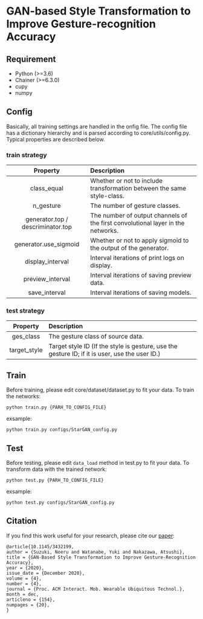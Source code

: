 # GAN-based Style Transformation to Improve Gesture-recognition Accuracy
## Requirement
- Python (>=3.6)
- Chainer (>=6.3.0)
- cupy
- numpy
## Config
Basically, all training settings are handled in the onfig file.
The config file has a dictionary hierarchy and is parsed according to core/utils/config.py.
Typical properties are described below.
### train strategy
|Property|Description|
| :---: | :--- |
|class_equal|Whether or not to include transformation between the same style-class.|
|n_gesture|The number of gesture classes.|
|generator.top / descriminator.top|The number of output channels of the first convolutional layer in the networks.|
|generator.use_sigmoid|Whether or not to apply sigmoid to the output of the generator.|
|display_interval|Interval iterations of print logs on display.|
|preview_interval|Interval iterations of saving preview data.|
|save_interval|Interval iterations of saving models.|
### test strategy
|Property|Description|
| :---: | :--- |
|ges_class|The gesture class of source data.|
|target_style|Target style ID (If the style is gesture, use the gesture ID; if it is user, use the user ID.)|
## Train
Before training, please edit core/dataset/dataset.py to fit your data.
To train the networks:
```
python train.py {PARH_TO_CONFIG_FILE}
```
exsample:
```
python train.py configs/StarGAN_config.py
```

## Test
Before testing, please edit ``data_load`` method in test.py to fit your data.
To transform data with the trained network:
```
python test.py {PARH_TO_CONFIG_FILE}
```
exsample:
```
python test.py configs/StarGAN_config.py
```

## Citation
If you find this work useful for your research, please cite our [paper](https://dl.acm.org/doi/abs/10.1145/3432199):
```
@article{10.1145/3432199,
author = {Suzuki, Noeru and Watanabe, Yuki and Nakazawa, Atsushi},
title = {GAN-Based Style Transformation to Improve Gesture-Recognition Accuracy},
year = {2020},
issue_date = {December 2020},
volume = {4},
number = {4},
journal = {Proc. ACM Interact. Mob. Wearable Ubiquitous Technol.},
month = dec,
articleno = {154},
numpages = {20},
}
```
